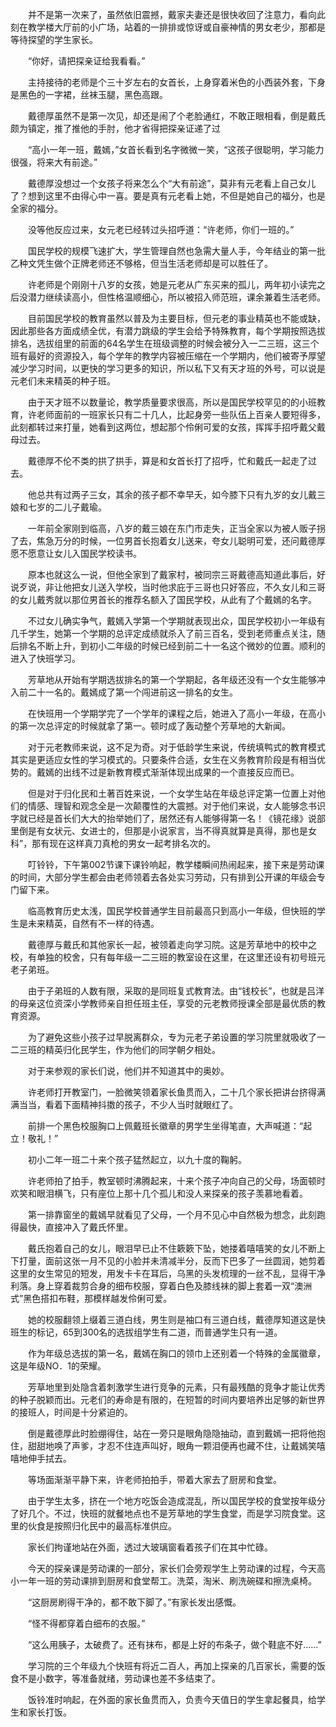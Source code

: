 　　并不是第一次来了，虽然依旧震撼，戴家夫妻还是很快收回了注意力，看向此刻在教学楼大厅前的小广场，站着的一排排或惊讶或自豪神情的男女老少，那都是等待探望的学生家长。

　　“你好，请把探亲证给我看看。”

　　主持接待的老师是个三十岁左右的女首长，上身穿着米色的小西装外套，下身是黑色的一字裙，丝袜玉腿，黑色高跟。

　　戴德厚虽然不是第一次见，却还是闹了个老脸通红，不敢正眼相看，倒是戴氏颇为镇定，推了推他的手肘，他才省得把探亲证递了过

　　“高小一年一班，戴嫣，”女首长看到名字微微一笑，“这孩子很聪明，学习能力很强，将来大有前途。”

　　戴德厚没想过一个女孩子将来怎么个“大有前途”，莫非有元老看上自己女儿了？想到这里不由得心中一喜。要是真有元老看上她，不但是她自己的福分，也是全家的福分。

　　没等他反应过来，女元老已经转过头招呼道：“许老师，你们一班的。”

　　国民学校的规模飞速扩大，学生管理自然也急需大量人手，今年结业的第一批乙种文凭生做个正牌老师还不够格，但当生活老师却是可以胜任了。

　　许老师是个刚刚十八岁的女孩，她是元老从广东买来的孤儿，两年初小读完之后没潜力继续读高小，但性格温顺细心，所以被招入师范班，课余兼着生活老师。

　　目前国民学校的教育虽然以普及为主要目标，但元老的事业精英也不能或缺，因此那些各方面成绩全优，有潜力跳级的学生会给予特殊教育，每个学期按照选拔排名，选拔组里的前面的64名学生在班级调整的时候会被分入一二三班，这三个班有最好的资源投入，每个学年的教学内容被压缩在一个学期内，他们被寄予厚望减少学习时间，以更快的学习更多的知识，所以私下又有天才班的外号，可以说是元老们未来精英的种子班。

　　由于天才班不以数量论，教学质量要求很高，所以是国民学校罕见的的小班教育，许老师面前的一班家长只有二十几人，比起身旁一些队伍上百亲人要短得多，此刻都转过来打量，她看到这两位，想起那个伶俐可爱的女孩，挥挥手招呼戴父戴母过去。

　　戴德厚不伦不类的拱了拱手，算是和女首长打了招呼，忙和戴氏一起走了过去。

　　他总共有过两子三女，其余的孩子都不幸早夭，如今膝下只有九岁的女儿戴三娘和七岁的二儿子戴瑜。

　　一年前全家刚到临高，八岁的戴三娘在东门市走失，正当全家以为被人贩子拐了去，焦急万分的时候，一位男首长抱着女儿送来，夸女儿聪明可爱，还问戴德厚愿不愿意让女儿入国民学校读书。

　　原本也就这么一说，但他全家到了戴家村，被同宗三哥戴德高知道此事后，好说歹说，非让他把女儿送入学校，当时他求庇于三哥也只好答应，不久女儿和三哥的女儿戴秀就以那位男首长的推荐名额入了国民学校，从此有了个戴嫣的名字。

　　不过女儿确实争气，戴嫣入学第一个学期就表现出众，国民学校初小一年级有几千学生，她第一个学期的总评定成绩就杀入了前三百名，受到老师重点关注，随后排名不断上升，到初小二年级的时候已经到前二十一名这个微妙的位置。顺利的进入了快班学习。

　　芳草地从开始有学期选拔排名的第一个学期起，各年级还没有一个女生能够冲入前二十一名的。戴嫣成了第一个闯进前这一排名的女生。

　　在快班用一个学期学完了一个学年的课程之后，她进入了高小一年级，在高小的第一次总评定的时候就拿了第一。顿时成了轰动整个芳草地的大新闻。

　　对于元老教师来说，这不足为奇。对于低龄学生来说，传统填鸭式的教育模式其实是更适应女性的学习模式的。只要条件合适，女生在义务教育阶段是有相当优势的。戴嫣的出线不过是新教育模式渐渐体现出成果的一个直接反应而已。

　　但是对于归化民和土著百姓来说，一个女学生站在年级总评定第一位置上对他们的情感、理智和观念全是一次颠覆性的大震撼。对于他们来说，女人能够念书识字就已经是首长们大大的抬举她们了，居然还有人能够得第一名！《镜花缘》说部里倒是有女状元、女进士的，但那是小说家言，当不得真就算是真得，那也是女科”，那有现在这样真刀真枪的男女一起考排名次的。

　　叮铃铃，下午第002节课下课铃响起，教学楼瞬间热闹起来，接下来是劳动课的时间，大部分学生都会由老师领着去各处实习劳动，只有排到公开课的年级会专门留下来。

　　临高教育历史太浅，国民学校普通学生目前最高只到高小一年级，但快班的学生是未来精英，自然有不一样的待遇。

　　戴德厚与戴氏和其他家长一起，被领着走向学习院。这是芳草地中的校中之校，有单独的校舍，只有每年级一二三班的教室设在这里，在这里还设有初号班元老子弟班。

　　由于子弟班的人数有限，采取的是同班复式教育法。由“钱校长”，也就是吕洋的母亲这位资深小学教师亲自担任班主任，享受的元老教师授课全部是最优质的教育资源。

　　为了避免这些小孩子过早脱离群众，专为元老子弟设置的学习院里就吸收了一二三班的精英归化民学生，作为他们的同学朝夕相处。

　　对于来参观的家长们说，他们并不知道其中的奥妙。

　　许老师打开教室门，一脸微笑领着家长鱼贯而入，二十几个家长把讲台挤得满满当当，看着下面精神抖擞的孩子，不少人当时就眼红了。

　　前排一个黑色校服胸口上佩戴班长徽章的男学生坐得笔直，大声喊道：“起立！敬礼！”

　　初小二年一班二十来个孩子猛然起立，以九十度的鞠躬。

　　许老师拍了拍手，教室顿时沸腾起来，十来个孩子冲向自己的父母，场面顿时欢笑和眼泪横飞，只有座位上那十几个孤儿和没人来探亲的孩子羡慕地看着。

　　第一排靠窗坐的戴嫣早就看见了父母，一个月不见心中自然极为想念，此刻跑得最快，直接冲入了戴氏怀里。

　　戴氏抱着自己的女儿，眼泪早已止不住簌簌下坠，她搂着嘻嘻笑的女儿不断上下打量，面前这张一月不见的小脸并未清减半分，反而下巴多了一丝圆润，她剪着这里的女生常见的短发，用发卡卡在耳后，乌黑的头发梳理的一丝不乱，显得干净利落。身上穿着裁剪合身的细布校服，穿着白色及膝线袜的脚上套着一双“澳洲式”黑色搭扣布鞋，那模样越发伶俐可爱。

　　她的校服翻领上缀着三道白线，男生则是袖口有三道白线，戴德厚知道这是快班生的标记，65到300名的选拔组学生有二道，而普通学生只有一道。

　　作为年级总选拔的第一名，戴嫣在胸口的领巾上还别着一个特殊的金属徽章，这是年级NO．1的荣耀。

　　芳草地里到处隐含着刺激学生进行竞争的元素，只有最残酷的竞争才能让优秀的种子脱颖而出。元老们的寿命是有限的，在短暂的时间内要培养出足够的新世界的接班人，时间是十分紧迫的。

　　倒是戴德厚此时脸绷得住，站在一旁只是眼角隐隐抽动，直到戴嫣一把将他抱住，甜甜地唤了声爹，才忍不住连声叫好，眼角一颗泪便再也藏不住，让戴嫣笑嘻嘻地伸手拭去。

　　等场面渐渐平静下来，许老师拍拍手，带着大家去了厨房和食堂。

　　由于学生太多，挤在一个地方吃饭会造成混乱，所以国民学校的食堂按年级分了好几个。不过，快班的就餐地点也不是芳草地的学生食堂，而是学习院食堂。这里的伙食是按照归化民中的最高标准供应。

　　家长们拘谨地站在外面，透过大玻璃窗看着孩子们在其中忙碌。

　　今天的探亲课是劳动课的一部分，家长们会旁观学生上劳动课的过程，今天高小一年一班的劳动课排到厨房和食堂帮工。洗菜，淘米、刷洗碗碟和擦洗桌椅。

　　“这厨房刷得干净的，都不敢下脚了。”有家长发出感慨。

　　“怪不得都穿着白细布的衣服。”

　　“这么用胰子，太破费了。还有抹布，都是上好的布条子，做个鞋底不好……”

　　学习院的三个年级九个快班有将近二百人，再加上探亲的几百家长，需要的饭食不是小数字，等准备就绪，劳动课也差不多结束了。

　　饭铃准时响起，在外面的家长鱼贯而入，负责今天值日的学生拿起餐具，给学生和家长打饭。
